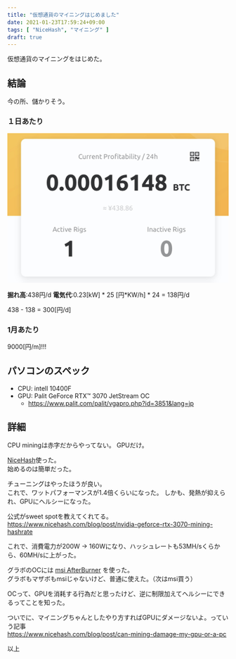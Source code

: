 ```yaml
---
title: "仮想通貨のマイニングはじめました"
date: 2021-01-23T17:59:24+09:00
tags: [ "NiceHash", "マイニング" ]
draft: true
---
```

仮想通貨のマイニングをはじめた。

## 結論
今の所、儲かりそう。

### １日あたり
![マイニング予測値](mining.jpg)

**掘れ高**:438円/d
**電気代**:0.23[kW] * 25 [円*KW/h] * 24 = 138円/d

438 - 138 = 300[円/d]

### 1月あたり
9000[円/m]!!!

## パソコンのスペック
* CPU: intell 10400F
* GPU: Palit GeForce RTX™ 3070 JetStream OC
  * https://www.palit.com/palit/vgapro.php?id=3851&lang=jp
  
## 詳細
CPU miningは赤字だからやってない。
GPUだけ。

[NiceHash](https://www.nicehash.com)使った。  
始めるのは簡単だった。  

チューニングはやったほうが良い。  
これで、ワットパフォーマンスが1.4倍くらいになった。
しかも、発熱が抑えられ、GPUにヘルシーになった。

公式がsweet spotを教えてくれてる。
https://www.nicehash.com/blog/post/nvidia-geforce-rtx-3070-mining-hashrate

これで、消費電力が200W -> 160Wになり、ハッシュレートも53MH/sくらから、60MH/sに上がった。

グラボのOCには [msi AfterBurner](https://jp.msi.com/Landing/afterburner) を使った。  
グラボもマザボもmsiじゃないけど、普通に使えた。（次はmsi買う）  

OCって、GPUを消耗する行為だと思ったけど、逆に制限加えてヘルシーにできるってことを知った。

ついでに、マイニングちゃんとしたやり方すればGPUにダメージないよ。っていう記事  
https://www.nicehash.com/blog/post/can-mining-damage-my-gpu-or-a-pc

以上
